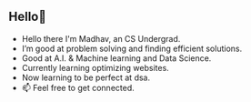 <h2>Hello👋</h2>

- Hello there I'm Madhav, an CS Undergrad.
- I’m good at problem solving and finding efficient solutions.
- Good at A.I. & Machine learning and Data Science.
- Currently learning optimizing websites.
- Now learning to be perfect at dsa.
- 📫 Feel free to get connected.


<!---
MadhavRaoS/MadhavRaoS is a ✨ special ✨ repository because its `README.md` (this file) appears on your GitHub profile.
You can click the Preview link to take a look at your changes.
--->
